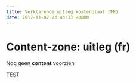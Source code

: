 ```yaml
---
title: Verklarende uitleg kostenplaat (FR)
date: 2017-11-07 23:43:33 +0000
---
```

# Content-zone: uitleg (fr)

Nog geen **content** voorzien

TEST